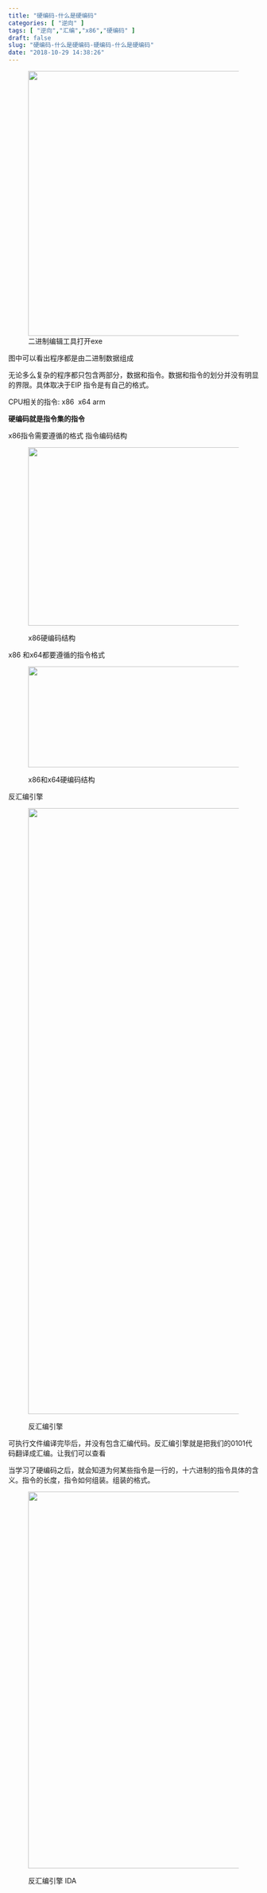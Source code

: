 ```yaml
---
title: "硬编码-什么是硬编码"
categories: [ "逆向" ]
tags: [ "逆向","汇编","x86","硬编码" ]
draft: false
slug: "硬编码-什么是硬编码-硬编码-什么是硬编码"
date: "2018-10-29 14:38:26"
---
```




<figure class="wp-block-image"><img loading="lazy" width="1026" height="533" src="/uploads/2018/10/image.png" alt="" class="wp-image-1215" srcset="/uploads/2018/10/image.png 1026w, /uploads/2018/10/image-300x156.png 300w, /uploads/2018/10/image-768x399.png 768w, /uploads/2018/10/image-1024x532.png 1024w" sizes="(max-width: 1026px) 100vw, 1026px" /><figcaption>二进制编辑工具打开exe</figcaption></figure> 

图中可以看出程序都是由二进制数据组成

无论多么复杂的程序都只包含两部分，数据和指令。数据和指令的划分并没有明显的界限。具体取决于EIP 指令是有自己的格式。

CPU相关的指令: x86&nbsp; x64 arm

**硬编码就是指令集的指令**

x86指令需要遵循的格式 指令编码结构<figure class="wp-block-image">

<img loading="lazy" width="1052" height="359" src="/uploads/2018/10/image-1.png" alt="" class="wp-image-1216" srcset="/uploads/2018/10/image-1.png 1052w, /uploads/2018/10/image-1-300x102.png 300w, /uploads/2018/10/image-1-768x262.png 768w, /uploads/2018/10/image-1-1024x349.png 1024w" sizes="(max-width: 1052px) 100vw, 1052px" /> <figcaption>x86硬编码结构</figcaption></figure> 

x86 和x64都要遵循的指令格式<figure class="wp-block-image">

<img loading="lazy" width="1112" height="203" src="/uploads/2018/10/image-2.png" alt="" class="wp-image-1217" srcset="/uploads/2018/10/image-2.png 1112w, /uploads/2018/10/image-2-300x55.png 300w, /uploads/2018/10/image-2-768x140.png 768w, /uploads/2018/10/image-2-1024x187.png 1024w" sizes="(max-width: 1112px) 100vw, 1112px" /> <figcaption>x86和x64硬编码结构</figcaption></figure> 

反汇编引擎<figure class="wp-block-image">

<img loading="lazy" width="1366" height="1219" src="/uploads/2018/10/image-3.png" alt="" class="wp-image-1218" srcset="/uploads/2018/10/image-3.png 1366w, /uploads/2018/10/image-3-300x268.png 300w, /uploads/2018/10/image-3-768x685.png 768w, /uploads/2018/10/image-3-1024x914.png 1024w" sizes="(max-width: 1366px) 100vw, 1366px" /> <figcaption>反汇编引擎</figcaption></figure> 

可执行文件编译完毕后，并没有包含汇编代码。反汇编引擎就是把我们的0101代码翻译成汇编。让我们可以查看

当学习了硬编码之后，就会知道为何某些指令是一行的，十六进制的指令具体的含义。指令的长度，指令如何组装。组装的格式。<figure class="wp-block-image">

<img loading="lazy" width="1647" height="758" src="/uploads/2018/10/image-4.png" alt="" class="wp-image-1219" srcset="/uploads/2018/10/image-4.png 1647w, /uploads/2018/10/image-4-300x138.png 300w, /uploads/2018/10/image-4-768x353.png 768w, /uploads/2018/10/image-4-1024x471.png 1024w" sizes="(max-width: 1647px) 100vw, 1647px" /> <figcaption>反汇编引擎 IDA</figcaption></figure>